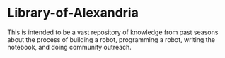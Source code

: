 # Library-of-Alexandria
This is intended to be a vast repository of knowledge from past seasons about the process of building a robot, programming a robot, writing the notebook, and doing community outreach.
